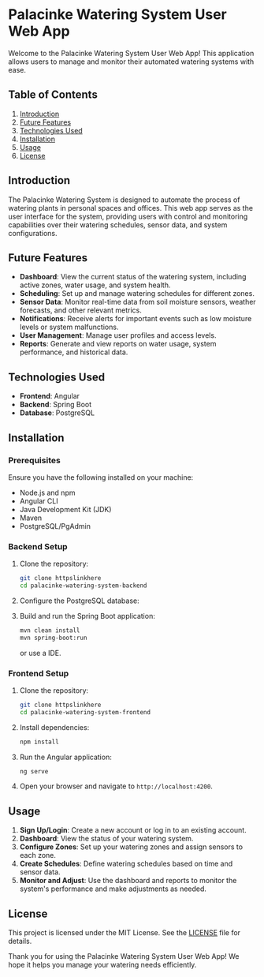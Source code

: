 # Palacinke Watering System User Web App

Welcome to the Palacinke Watering System User Web App! This application allows users to manage and monitor their automated watering systems with ease.

## Table of Contents

1. [Introduction](#introduction)
2. [Future Features](#future-features)
3. [Technologies Used](#technologies-used)
4. [Installation](#installation)
5. [Usage](#usage)
6. [License](#license)

## Introduction

The Palacinke Watering System is designed to automate the process of watering plants in personal spaces and offices. 
This web app serves as the user interface for the system, providing users with control and monitoring capabilities over their watering schedules, sensor data, and system configurations.

## Future Features

- **Dashboard**: View the current status of the watering system, including active zones, water usage, and system health.
- **Scheduling**: Set up and manage watering schedules for different zones.
- **Sensor Data**: Monitor real-time data from soil moisture sensors, weather forecasts, and other relevant metrics.
- **Notifications**: Receive alerts for important events such as low moisture levels or system malfunctions.
- **User Management**: Manage user profiles and access levels.
- **Reports**: Generate and view reports on water usage, system performance, and historical data.

## Technologies Used

- **Frontend**: Angular
- **Backend**: Spring Boot
- **Database**: PostgreSQL

## Installation

### Prerequisites

Ensure you have the following installed on your machine:

- Node.js and npm
- Angular CLI
- Java Development Kit (JDK)
- Maven
- PostgreSQL/PgAdmin

### Backend Setup

1. Clone the repository:

    ```bash
    git clone httpslinkhere
    cd palacinke-watering-system-backend
    ```

2. Configure the PostgreSQL database:



3. Build and run the Spring Boot application:

    ```bash
    mvn clean install
    mvn spring-boot:run
    ```
    or use a IDE.

### Frontend Setup

1. Clone the repository:

    ```bash
    git clone httpslinkhere
    cd palacinke-watering-system-frontend
    ```

2. Install dependencies:

    ```bash
    npm install
    ```

3. Run the Angular application:

    ```bash
    ng serve
    ```

4. Open your browser and navigate to `http://localhost:4200`.

## Usage

1. **Sign Up/Login**: Create a new account or log in to an existing account.
2. **Dashboard**: View the status of your watering system.
3. **Configure Zones**: Set up your watering zones and assign sensors to each zone.
4. **Create Schedules**: Define watering schedules based on time and sensor data.
5. **Monitor and Adjust**: Use the dashboard and reports to monitor the system's performance and make adjustments as needed.


## License

This project is licensed under the MIT License. See the [LICENSE](LICENSE) file for details.

Thank you for using the Palacinke Watering System User Web App! We hope it helps you manage your watering needs efficiently.
